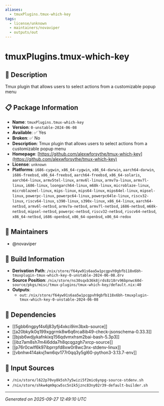 ```yaml
---
aliases:
  - tmuxPlugins.tmux-which-key
tags:
  - license/unknown
  - maintainers/novaviper
  - outputs/out
---
```


# tmuxPlugins.tmux-which-key

## 📝 Description

Tmux plugin that allows users to select actions from a customizable popup menu

## 📋 Package Information

- **Name**: `tmuxPlugins.tmux-which-key`
- **Version**: `0-unstable-2024-06-08`
- **Available**: ✅ Yes
- **Broken**: ✅ No
- **Description**: Tmux plugin that allows users to select actions from a customizable popup menu
- **Homepage**: [https://github.com/alexwforsythe/tmux-which-key](https://github.com/alexwforsythe/tmux-which-key)
- **License**: `unknown`
- **Platforms**: `i686-cygwin`, `x86_64-cygwin`, `x86_64-darwin`, `aarch64-darwin`, `i686-freebsd`, `x86_64-freebsd`, `aarch64-freebsd`, `x86_64-solaris`, `aarch64-linux`, `armv5tel-linux`, `armv6l-linux`, `armv7a-linux`, `armv7l-linux`, `i686-linux`, `loongarch64-linux`, `m68k-linux`, `microblaze-linux`, `microblazeel-linux`, `mips-linux`, `mips64-linux`, `mips64el-linux`, `mipsel-linux`, `powerpc-linux`, `powerpc64-linux`, `powerpc64le-linux`, `riscv32-linux`, `riscv64-linux`, `s390-linux`, `s390x-linux`, `x86_64-linux`, `aarch64-netbsd`, `armv6l-netbsd`, `armv7a-netbsd`, `armv7l-netbsd`, `i686-netbsd`, `m68k-netbsd`, `mipsel-netbsd`, `powerpc-netbsd`, `riscv32-netbsd`, `riscv64-netbsd`, `x86_64-netbsd`, `i686-openbsd`, `x86_64-openbsd`, `x86_64-redox`
## 👥 Maintainers

- @novaviper


## 🔧 Build Information

- **Derivation Path**: `/nix/store/f64yw91s6aa5w1pcgpvh9gbfb118x6bh-tmuxplugin-tmux-which-key-0-unstable-2024-06-08.drv`
- **Source Position**: `/nix/store/ns30sqxb36k8jrds8z18rv96bpnwc60d-source/pkgs/misc/tmux-plugins/tmux-which-key/default.nix:40`
- **Outputs**:
  - `out`:  `/nix/store/f64yw91s6aa5w1pcgpvh9gbfb118x6bh-tmuxplugin-tmux-which-key-0-unstable-2024-06-08`

## 🔗 Dependencies

- [[5gbb6ngpyf4s6j83yfji4xkci9im3bxb-source]]
- [[a20bkylk0q199xggrmk8w6q6rca8ib49-check-jsonschema-0.33.3]]
- [[bjsb6wdjykafnkixq156qdvmxhsm2bai-bash-5.3p3]]
- [[ibz7am8sh7m4i6dda7h8qcqgzgh7xrcp-source]]
- [[p76r0cwlf6k97ibprrpfd8xw0r8wc3nx-stdenv-linux]]
- [[vbnhw414akvj1wn6qv177r0qq3y5gl60-python3-3.13.7-env]]

## 📁 Input Sources

- `/nix/store/l622p70vy8k5sh7y5wizi5f2mic6ynpg-source-stdenv.sh`
- `/nix/store/shkw4qm9qcw5sc5n1k5jznc83ny02r39-default-builder.sh`

---
*Generated on 2025-09-27 12:49:10 UTC*
